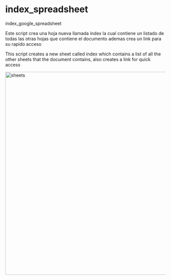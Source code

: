 # index_spreadsheet
index_google_spreadsheet

Este script crea una hoja nueva llamada index la cual contiene un listado de todas las otras hojas que contiene el documento ademas crea un link para su rapido acceso

This script creates a new sheet called index which contains a list of all the other sheets that the document contains, also creates a link for quick access


<img width="639" alt="sheets" src="https://user-images.githubusercontent.com/16064306/208416158-9fff4d68-1313-46eb-b393-033eabfbe9d0.png">
